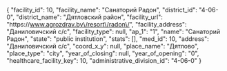 {
    "facility_id": 10,
    "facility_name": "Санаторий Радон",
    "district_id": "4-06-0",
    "district_name": "Дятловский район",
    "facility_url": "https:\/\/www.agrozdrav.by\/resort\/radon\/",
    "facility_address": "Даниловичский с\/с",
    "facility_type": null,
    "ap_1": "1",
    "name": "Санаторий Радон",
    "state": "public institution",
    "stats": [],
    "med_id": 10,
    "address": "Даниловичский с\/с",
    "coord_x_y": null,
    "place_name": "Дятлово",
    "place_type": "city",
    "year_of_closing": null,
    "year_of_opening": "0",
    "healthcare_facility_key": 10,
    "administrative_division_id": "4-06-0"
}